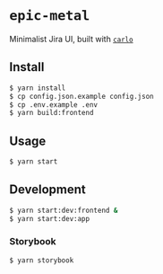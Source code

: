 # `epic-metal`

Minimalist Jira UI, built with [`carlo`](https://github.com/GoogleChromeLabs/carlo)

## Install

```sh
$ yarn install
$ cp config.json.example config.json
$ cp .env.example .env
$ yarn build:frontend
```

## Usage

```sh
$ yarn start
```

## Development

```sh
$ yarn start:dev:frontend &
$ yarn start:dev:app
```

### Storybook

```sh
$ yarn storybook
```
